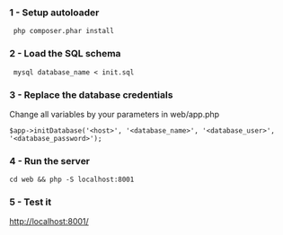 ### 1 - Setup autoloader
` php composer.phar install`

### 2 - Load the SQL schema 
` mysql database_name < init.sql`

### 3 - Replace the database credentials
Change all variables by your parameters in web/app.php

`$app->initDatabase('<host>', '<database_name>', '<database_user>', '<database_password>');`
 
### 4 - Run the server
`cd web && php -S localhost:8001`

### 5 - Test it
[http://localhost:8001/](http://localhost:8001/)
 
